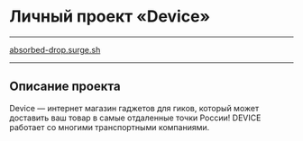 # Личный проект «Device»

---

[absorbed-drop.surge.sh]()

---

## Описание проекта

Device — интернет магазин гаджетов для гиков, который может доставить ваш товар в самые отдаленные точки России! DEVICE работает со многими транспортными компаниями.
